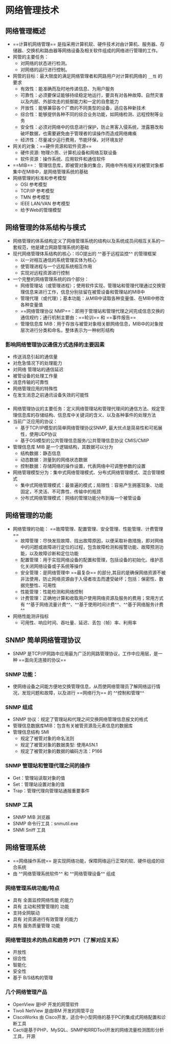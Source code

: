 # 网络管理技术

## 网络管理概述
* ==计算机网络管理== 是指采用计算机软、硬件技术对由计算机、服务器、存储器、交换机和路由器等网络设备及相关软件组成的网络进行管理的工作。
* 网管的主要任务：
    * 对网络的状态进行检测。
    * 对网络的运行进行控制。
* 网管的目标：最大限度的满足网络管理者和网路用户对计算机网络的 `__性` 的要求
    * 有效性：能准确而及时地传递信息、为用户服务
    * 可靠性：必须要保证能够持续稳定地运行，要具有对各种故障、自然灾害以及内部、外部攻击的抵御能力和一定的自愈能力
    * 开放性：能够兼容各个厂商的不同类型的设备，适应各种新技术
    * 综合性：能够提供各种不同的综合业务功能，如网络检测、远程控制等业务
    * 安全性：必须对网络中的信息进行保护，防止黑客入侵系统，泄露篡改和破坏数据，也需要避免由于管理者的误操作而造成网络瘫痪
    * 经济性：尽量减少运行费用，节能环保，对环境友好
* 网关的对象：==硬件资源和软件资源==
    * 硬件资源: 物理介质、计算机设备和网络互联设备
    * 软件资源：操作系统、应用软件和通信软件
* ==MIB==： 管理信息库，即被管对象的集合，网络中所有相关的被管对象都集中在MIB中，是网络管理系统的基础
* 网络管理的标准和参考模型
    * OSI 参考模型
    * TCP/IP 参考模型
    * TMN 参考模型
    * IEEE LAN/VAN 参考模型
    * 给予Web的管理模型
## 网络管理的体系结构与模式
* 网络管理的体系结构定义了网络管理系统的结构以及系统成员间相互关系的一套规范，他是建立网路管理系统的基础
* 现代网络管理体系结构的核心：ISO提出的 ^^基于远程监控^^ 的管理框架
    * 以一对相互通信的系统管理实体为核心
    * 使管理进程与一个远程系统相互作用
    * 实现对远程资源进行控制
* 一个完整的网络管理系统的四个部分：
    * 网络管理站（或管理进程）；使用软件实现、管理站和管理代理通过交换管理信息来进行工作，信息分别驻留在被管设备和管理站的MIB中
    * 管理代理（或代理）；基本功能：从MIB中读取各种变量值、在MIB中修改各种变量值
    * ==网络管理协议 NMP==：即用于管理站和管理代理之间完成信息交换的通信规约；通行机制主要由：==轮训== 和 ==事件报告==
    * 管理信息库 MIB：用于存放与被管对象相关额网络信息，MIB中的对象按层次进行分类和命名，整体表示为一种树形结构
### 影响网络管理协议通信方式选择的主要因素
* 传送消息引起的通信量
* 对危急情况下的处理能力
* 对网络 管理站的通信延迟
* 被管设备的处理工作量
* 消息传输的可靠性
* 网络管理应用的特殊性
* 在发生消息之前通讯设备失效的可能性

### 
* 网络管理协议的主要任务：定义网络管理站和管理代理间的通信方法、规定管理信息库的存储结构、信息库中关键词的含义、以及各种事件的处理方法
* 当前广泛应用的协议：
    * 基于TCP/IP模型的简单网络管理协议SNMP, 最大优点是简易性和可拓展性，使用UDP协议
    * 基于OSI模型的公共管理信息服务/公共管理信息协议 CMIS/CMIP
* 管理信息库 MIB 是一个逻辑结构，其数据可以分为
    * 结构数据：静态信息
    * 动态数据：测量到的网络状态数据
    * 控制数据：存储网络的操作设置，代表网络中可调整参数的设置
* 网络管理模型分为：集中式网络管理模式、分布式网络管理模式、混合管理模式
    * 集中式网络管理模式：最普遍的模式；局限性：容易产生拥塞现象、功能固定，不灵活、不可靠性、传输中的瓶颈
    * 分布式网络管理模式：网络的管理功能分布到每一个被管设备
## 网络管理的功能
* 网络管理的功能： ==故障管理、配置管理、安全管理、性能管理、计费管理==
    * 故障管理：尽快发现故障、找出故障原因，以便采取补救措施，即对网络中的问题或故障进行定位的过程，包含故障检测和报警功能、故障预测功能，以及故障诊断和定位功能
    * 配置管理：用于实现网络设备的配置和管理，包括设备的初始化、维护恶化关闭网络设备或子系统等操作
    * 安全管理：是网络管理中 ==最复杂== 的部分,其目的是确保网络资源不被非法使用，防止网络资源由于入侵者攻击而遭受破坏；包括：保密性、数据完整性、可用性
    * 性能管理：性能检测和网络控制
    * 计费管理：正确地计算和收取用户使用网络资源及服务的费用；常用方式有 ^^基于网络流量计费^^、^^基于使用时间计费^^、^^基于网络服务计费^^
* 网络性能测评指标
    * 可用性、响应时间、吞吐量、延迟、丢包（帧）率、利用率
## SNMP 简单网络管理协议
* SNMP 是TCP/IP网路中应用最为广泛的网路管理协议，工作中应用层，是一种 ==面向无连接的协议==
### SNMP 功能：
* 使网络设备之间能方便地交换管理信息，从而使网络管理员了解网络运行情况，发现问题和故障，以及进行 ==网络行为== 的 ^^控制和管理^^
### SNMP 组成
* SNMP 协议：规定了管理站和代理之间交换网络管理信息报文的格式
* 管理信息数据库MIB：包含有关被管资源及元素信息的数据库
* 管理信息结构 SMI
    * 规定了被管对象的命名法则
    * 规定了被管对象的数据类型: 使用ASN.1
    * 规定了被管对象的数据的编码方法：P166
### SNMP 管理站和管理代理之间的操作
* Get：管理站读取对象的值
* Set：管理站设置对象的值
* Trap：管理代理向管理站通报重要事件
### SNMP 工具
* SNMP MIB 浏览器
* SNMP 命令行工具：snmutil.exe
* SNMI Sniff 工具

## 网络管理系统
* ==网络操作系统== 是实现网络功能，保障网络运行正常的软、硬件组成的综合系统
* 由 ^^网络管理系统软件^^ 和 ^^网络管理设备^^ 组成
### 网络管理系统功能/特点
* 具有 全面监控网络性能 的能力
* 具有 主动和预警管理的 功能
* 支持全网联动
* 具有 对资源进行有效管理 的能力
* 具有 服务质量管理 功能
### 网络管理技术的热点和趋势 P171（了解对应关系）
* 开放性
* 综合性
* 智能化
* 安全性
* 基于 B/S结构的管理
### 几个网络管理产品
* OpenView 是HP 开发的网管软件
* Tivoli NetView 是由IBM 开发的网管平台
* CiscoWorks 由 Cisco开发，适合中小型网络的基于PC的集成式网络配置和诊断工具
* Cacti是基于PHP、MySQL、SNMP和RRDTool开发的网络流量检测图形分析工具，开源
